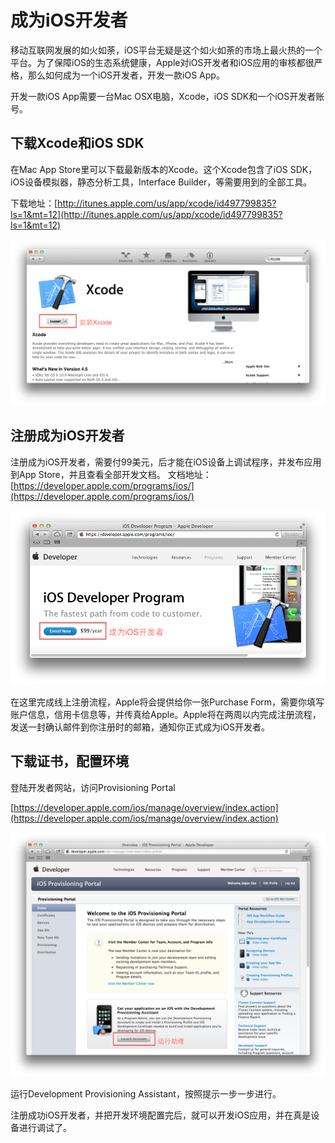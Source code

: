成为iOS开发者
==
移动互联网发展的如火如荼，iOS平台无疑是这个如火如荼的市场上最火热的一个平台。为了保障iOS的生态系统健康，Apple对iOS开发者和iOS应用的审核都很严格，那么如何成为一个iOS开发者，开发一款iOS App。

开发一款iOS App需要一台Mac OSX电脑，Xcode，iOS SDK和一个iOS开发者账号。

下载Xcode和iOS SDK
---
在Mac App Store里可以下载最新版本的Xcode。这个Xcode包含了iOS SDK，iOS设备模拟器，静态分析工具，Interface Builder，等需要用到的全部工具。

下载地址：[http://itunes.apple.com/us/app/xcode/id497799835?ls=1&mt=12](http://itunes.apple.com/us/app/xcode/id497799835?ls=1&mt=12)

![安装XCode](imgs/01-00.png)

注册成为iOS开发者
---
注册成为iOS开发者，需要付99美元，后才能在iOS设备上调试程序，并发布应用到App Store，并且查看全部开发文档。
文档地址：[https://developer.apple.com/programs/ios/](https://developer.apple.com/programs/ios/)

![注册成为开发者](imgs/01-01.png)

在这里完成线上注册流程，Apple将会提供给你一张Purchase Form，需要你填写账户信息，信用卡信息等，并传真给Apple。Apple将在两周以内完成注册流程，发送一封确认邮件到你注册时的邮箱，通知你正式成为iOS开发者。

下载证书，配置环境
---
登陆开发者网站，访问Provisioning Portal

[https://developer.apple.com/ios/manage/overview/index.action](https://developer.apple.com/ios/manage/overview/index.action)

![安装证书](imgs/01-02.png)

运行Development Provisioning Assistant，按照提示一步一步进行。

注册成功iOS开发者，并把开发环境配置完后，就可以开发iOS应用，并在真是设备进行调试了。
